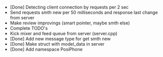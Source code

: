 * [Done] Detecting client connection by requests per 2 sec 
* Send requests smth new per 50 milliseconds and response last change from server
* Make review improvings (smart pointer, maybe smth else)
* Complete TODO's
* Kick mixer and feed queue from server (server.cpp)
* [Done] Add new message type for get smth new
* [Done] Make struct with model_data in server
* [Done] Add namespace PosiPhone